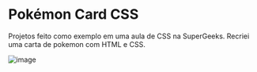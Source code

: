 # Pokémon Card CSS
Projetos feito como exemplo em uma aula de CSS na SuperGeeks. Recriei uma carta de pokemon com HTML e CSS.

![image](https://user-images.githubusercontent.com/55244973/224118317-3ba1f5ab-cc91-4a77-815a-9cf269a8fb7f.png)

